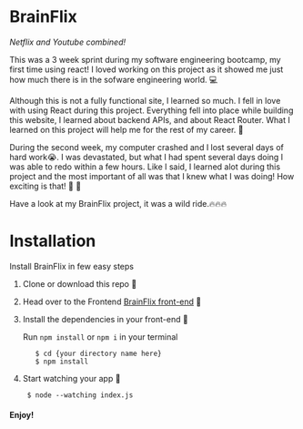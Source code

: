# BrainFlix

_Netflix and Youtube combined!_

This was a 3 week sprint during my software engineering bootcamp, my first time using react! I loved working on this project as it showed me just how much there is in the sofware engineering world. 💻

Although this is not a fully functional site, I learned so much. I fell in love with using React during this project. Everything fell into place while building this website, I learned about backend APIs, and about React Router. What I learned on this project will help me for the rest of my career. 🧐

During the second week, my computer crashed and I lost several days of hard work😭. I was devastated, but what I had spent several days doing I was able to redo within a few hours. Like I said, I learned alot during this project and the most important of all was that I knew what I was doing! How exciting is that! 🥳 🎉

Have a look at my BrainFlix project, it was a wild ride.🔥🔥🔥

# Installation 
Install BrainFlix in few easy steps 

1. Clone or download this repo 💫

2. Head over to the Frontend [BrainFlix front-end](https://github.com/HilaryB-F/brainflix) 💫

3. Install the dependencies in your front-end 💫

   Run `npm install` or `npm i` in your terminal
   ```
      $ cd {your directory name here}
      $ npm install
      ```
      
4.  Start watching your app 🎉
     ```
      $ node --watching index.js
    ```
 #### Enjoy!
